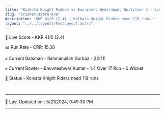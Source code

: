 ```yaml
---
title: "Kolkata Knight Riders vs Sunrisers Hyderabad, Qualifier 1 - Live Cricket Score"
slug: "cricket-score-one"
description: "KKR 41/0 (2.4) - Kolkata Knight Riders need 119 runs."
layout: "../../layouts/PostLayout.astro"
---
```


🔴 Live Score - KKR 41/0 (2.4)  

📊 Run Rate - CRR: 15.38  

✊ Current Batsman - Rahmanullah Gurbaz - 22(11)  

✊ Current Bowler - Bhuvneshwar Kumar - 1.4 Over 17 Run - 0 Wicket  

📑 Status - Kolkata Knight Riders need 119 runs

<br />

***

📝 Last Updated on : 5/21/2024, 9:49:30 PM

***

